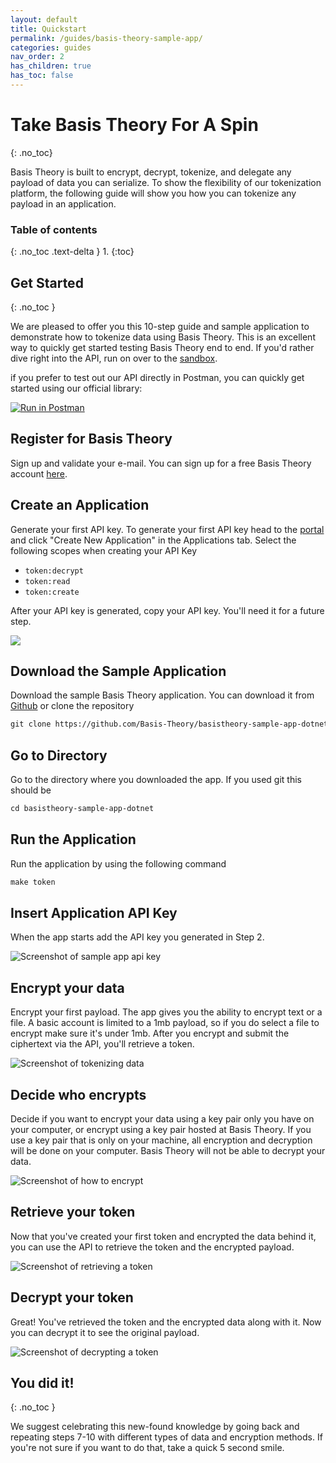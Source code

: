 ```yaml
---
layout: default
title: Quickstart
permalink: /guides/basis-theory-sample-app/
categories: guides
nav_order: 2
has_children: true
has_toc: false
---
```

# Take Basis Theory For A Spin
{: .no_toc}

Basis Theory is built to encrypt, decrypt, tokenize, and delegate any payload of data you can serialize. To show the flexibility of our tokenization platform, the following guide will show you how you can tokenize any payload in an application.

### Table of contents
{: .no_toc .text-delta }
1. 
{:toc}

## Get Started
{: .no_toc }

We are pleased to offer you this 10-step guide and sample application to demonstrate how to tokenize data using Basis Theory. This is an excellent way to quickly get started testing Basis Theory end to end. If you'd rather dive right into the API, run on over to the [sandbox](https://portal.basistheory.com/sandbox).

if you prefer to test out our API directly in Postman, you can quickly get started using our official library: 

[![Run in Postman](https://run.pstmn.io/button.svg)](https://app.getpostman.com/run-collection/14036973-d1c59e9d-81cb-4d06-b4d9-5b66bdd060b2?action=collection%2Ffork&collection-url=entityId%3D14036973-d1c59e9d-81cb-4d06-b4d9-5b66bdd060b2%26entityType%3Dcollection%26workspaceId%3Dcca928dd-d01d-4c7d-9002-84d5f2b33a63#?env%5BProd%5D=W3sia2V5IjoiYnRfYXBpX2hvc3RuYW1lIiwidmFsdWUiOiJhcGkuYmFzaXN0aGVvcnkuY29tIiwiZW5hYmxlZCI6dHJ1ZX0seyJrZXkiOiJidF9tYW5hZ2VtZW50X2FwaV9rZXkiLCJ2YWx1ZSI6IiIsImVuYWJsZWQiOnRydWV9LHsia2V5IjoiYnRfYXBpX2tleSIsInZhbHVlIjoiIiwiZW5hYmxlZCI6dHJ1ZX0seyJrZXkiOiJiYW5rX3JlYWN0b3JfaWQiLCJ2YWx1ZSI6IiIsImVuYWJsZWQiOnRydWV9LHsia2V5IjoiY2FyZF9yZWFjdG9yX2lkIiwidmFsdWUiOiIiLCJlbmFibGVkIjp0cnVlfV0=)


## Register for Basis Theory

Sign up and validate your e-mail. You can sign up for a free Basis Theory account [here](https://portal.basistheory.com/register).

## Create an Application

Generate your first API key. To generate your first API key head to the [portal](https://portal.basistheory.com/applications) and click "Create New Application" in the Applications tab. Select the following scopes when creating your API Key

- `token:decrypt`
- `token:read`
- `token:create`

After your API key is generated, copy your API key. You'll need it for a future step.

<img src="/assets/images/quickstart/capture_api_key.png">

## Download the Sample Application

Download the sample Basis Theory application. You can download it from [Github](https://github.com/Basis-Theory/basistheory-sample-app-dotnet) or clone the repository

```html
git clone https://github.com/Basis-Theory/basistheory-sample-app-dotnet.git
```

## Go to Directory

Go to the directory where you downloaded the app. If you used git this should be 
```html
cd basistheory-sample-app-dotnet
```

## Run the Application

Run the application by using the following command 
```html
make token
```

## Insert Application API Key

When the app starts add the API key you generated in Step 2.

![Screenshot of sample app api key](/assets/images/quickstart/step_6.png "Screenshot of sample app api key")

## Encrypt your data

Encrypt your first payload. The app gives you the ability to encrypt text or a file. A basic account is limited to a 1mb payload, so if you do select a file to encrypt make sure it's under 1mb. After you encrypt and submit the ciphertext via the API, you'll retrieve a token.

![Screenshot of tokenizing data ](/assets/images/quickstart/step_7.png "Screenshot of tokenizing data")

## Decide who encrypts

Decide if you want to encrypt your data using a key pair only you have on your computer, or encrypt using a key pair hosted at Basis Theory. If you use a key pair that is only on your machine, all encryption and decryption will be done on your computer. Basis Theory will not be able to decrypt your data.

![Screenshot of how to encrypt](/assets/images/quickstart/step_8.png "Screenshot of how to encrypt")

## Retrieve your token

Now that you've created your first token and encrypted the data behind it, you can use the API to retrieve the token and the encrypted payload.

![Screenshot of retrieving a token](/assets/images/quickstart/step_9.png "Screenshot of retrieving a token")

## Decrypt your token

Great! You've retrieved the token and the encrypted data along with it. Now you can decrypt it to see the original payload.

![Screenshot of decrypting a token](/assets/images/quickstart/step_10.png "Screenshot of decrypting a token")

## You did it! 
{: .no_toc }

We suggest celebrating this new-found knowledge by going back and repeating steps 7-10 with different types of data and encryption methods. If you're not sure if you want to do that, take a quick 5 second smile.
